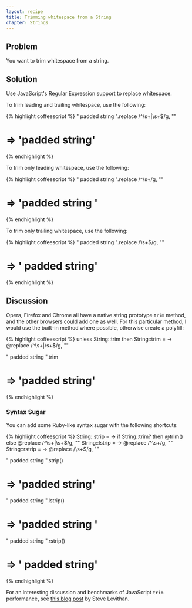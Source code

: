 ```yaml
---
layout: recipe
title: Trimming whitespace from a String
chapter: Strings
---
```

## Problem

You want to trim whitespace from a string.

## Solution

Use JavaScript's Regular Expression support to replace whitespace.

To trim leading and trailing whitespace, use the following:

{% highlight coffeescript %}
"  padded string  ".replace /^\s+|\s+$/g, ""
# => 'padded string'
{% endhighlight %}

To trim only leading whitespace, use the following:

{% highlight coffeescript %}
"  padded string  ".replace /^\s+/g, ""
# => 'padded string  '
{% endhighlight %}

To trim only trailing whitespace, use the following:

{% highlight coffeescript %}
"  padded string  ".replace /\s+$/g, ""
# => '  padded string'
{% endhighlight %}

## Discussion

Opera, Firefox and Chrome all have a native string prototype `trim` method, and the other browsers could add one as well. For this particular method, I would use the built-in method where possible, otherwise create a polyfill:

{% highlight coffeescript %}
unless String::trim then String::trim = -> @replace /^\s+|\s+$/g, ""

"  padded string  ".trim
# => 'padded string'
{% endhighlight %}


### Syntax Sugar

You can add some Ruby-like syntax sugar with the following shortcuts:

{% highlight coffeescript %}
String::strip = -> if String::trim? then @trim() else @replace /^\s+|\s+$/g, ""
String::lstrip = -> @replace /^\s+/g, ""
String::rstrip = -> @replace /\s+$/g, ""

"  padded string  ".strip()
# => 'padded string'
"  padded string  ".lstrip()
# => 'padded string  '
"  padded string  ".rstrip()
# => '  padded string'
{% endhighlight %}

For an interesting discussion and benchmarks of JavaScript `trim` performance, see [this blog post](http://blog.stevenlevithan.com/archives/faster-trim-javascript) by Steve Levithan.
